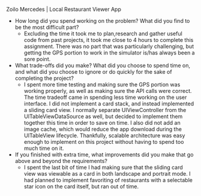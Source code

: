 Zoilo Mercedes | Local Restaurant Viewer App


- How long did you spend working on the problem? What did you find to be the most
difficult part? 
	- Excluding the time it took me to plan,research and gather useful code from past projects, it took me close to 4 hours to complete this assignment. There was no part that was particularly challenging, but getting the GPS portion to work in the simulator is/has always been a sore point. 
- What trade-offs did you make? What did you choose to spend time on, and what did you
choose to ignore or do quickly for the sake of completing the project? 
	- I spent more time testing and making sure the GPS portion was working properly, as well as making sure the API calls were correct. The time tradeoff came in spending less time working on the user interface. I did not implement a card stack, and instead implemented a sliding card view. I normally separate UIViewController from the UITableViewDataSource as well, but decided to implement them together this time in order to save on time. I also did not add an image cache, which would reduce the app download during the UITableView lifecycle. Thankfully, scalable architecture was easy enough to implement on this project without having to spend too much time on it.
- If you finished with extra time, what improvements did you make that go above and
beyond the requirements?
	- I spent the last bit of time I had making sure that the sliding card view was viewable as a card in both landscape and portrait mode. I had planned to implement favoriting of restaurants with a selectable star icon on the card itself, but ran out of time.